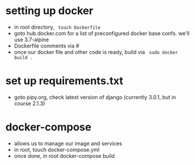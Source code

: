 # setting up docker
* in root directory, ``` touch Dockerfile```
* goto hub.docker.com for a list of preconfigured docker base confs. we'll use 3.7-alpine
* Dockerfile comments via #
* once our docker file and other code is ready, build via ``` sudo docker build .```

# set up requirements.txt
* goto pipy.org, check latest version of django (currently 3.0.1, but in course 2.1.3)

# docker-compose
* allows us to manage our image and services
* in root, touch docker-compose.yml
* once done, in root docker-compose build